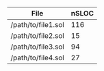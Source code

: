 | File                                                                     | nSLOC |
| ------------------------------------------------------------------------ | ----- |
| /path/to/file1.sol      	| 116   |
| /path/to/file2.sol 		| 15    |
| /path/to/file3.sol        | 94    |
| /path/to/file4.sol        | 27    |
